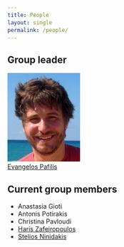 ```yaml
---
title: People
layout: single
permalink: /people/
---
```


## Group leader
![Portrait of EvangelosPafilis](people_evangelospafilis.jpg)  
[Evangelos Pafilis](evangelospafilis) 

## Current group members
- Anastasia Gioti 
- Antonis Potirakis 
- Christina Pavloudi
- [Haris Zafeiropoulos](hariszafeiropoulos)
- [Stelios Ninidakis](steliosninidakis)
